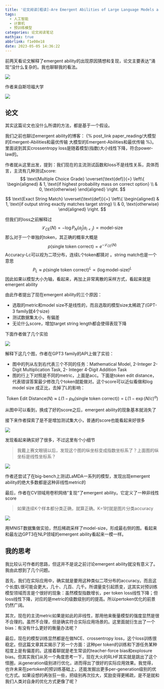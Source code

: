 ```yaml
---
title: '论文阅读[粗读]-Are Emergent Abilities of Large Language Models a Mirage?'
tags:
  - 人工智能
  - 计算机
  - 预训练模型
categories: 论文阅读笔记
mathjax: true
abbrlink: f1e00e18
date: 2023-05-05 14:36:22
---
```


前两天看论文解释了emergent ability的出现原因猜想和复现，论文主要表达”涌现“没什么复杂的。我也聊聊我的看法。

<img src="../files/images/emergent_ability_isnt_mirage/reason.png">

<!-- more -->

作者来自斯坦福大学

<img src="../files/images/emergent_ability_isnt_mirage/authors.png">

## 论文

其实这篇论文也没什么所谓的方法，都是基于一个假设。

我们之前也聊过emergent ability的博客： {% post_link paper_reading/大模型的Emergent-Abilities和最优传输 大模型的Emergent-Abilities和最优传输 %}。里面说到其实crossentropy loss是随着模型(指数)大小线性下降，符合power-law的。

作者就从这里出发，提到：我们现在的主流测试函数和loss不是线性关系，具体而言，主流有几种测试score:
$$
\text{Multiple Choice Grade} \overset{\text{def}}{=} \left\{ 
\begin{aligned}
& 1, \text{if highest probability mass on correct option} \\
& 0, \text{otherwise}
\end{aligned} \right.
$$

$$
\text{Exact String Match} \overset{\text{def}}{=} \left\{ 
\begin{aligned}
& 1, \text{if output string exactly matches target string} \\
& 0, \text{otherwise}
\end{aligned} \right.
$$

但我们的loss之前解释过
$$
\mathcal{L}_{CE}(N) = - \log P_N(a_j | a_{i<j}) \propto \text{model-size}
$$
那么对于一个单独的token，其正确的概率大概是
$$
p(\text{single token correct}) = e^{-\mathcal{L}_{CE}(N)}
$$
Accuracy-Lc可以视为二项分布，连续L个token都猜对 。string match也是一个意思
$$
P_L \approx p(\text{single token correct})^L \propto (\log \text{model-size})^L
$$
因此如果以模型大小为轴，看起来，再加上非常离散的采样方式，看起来就是emergent ability

由此作者提出了现在emergent ability的三个原因：

- 选取的metric和model size不是线性的，而且选取的模型size太稀疏了(GPT-3 family就4个size)
- 测试数据集太小，有偏差
- 无论什么score，增加target string length都会使得表现下降

下面作者做了几个实验

<img src="../files/images/emergent_ability_isnt_mirage/exp.png">

解释下这几个图，作者在GPT3 family的API上做了实验：

- 图中的列从左到右代表三个不同的任务：Mathematical Model, 2-Integer 2-Digit Multiplication Task, 2- Integer 4-Digit Addition Task
- 图的行上下对照是不同的metric，上面是acc。下面是token edit distance，代表错误答案最少修改几个token就能做对。这个score可以近似看做和log model size 成正比，去掉了L的影响：

$$
\text{Token Edit Distance}(N) ≈ L \left(1 − p_N (\text{single token correct})\right) = L(1 − \exp(N/c)^α)
$$

从图中可以看到，换成了好的score之后，emergent ability的现象基本就消失了

接下来作者探索了是不是增加测试集大小，普通的score也能看起来好很多

<img src="../files/images/emergent_ability_isnt_mirage/test_size.png">

发现看起来确实好了很多，不过这里有个小细节

> 我戴上赛文眼镜以后，发现这个图的纵坐标变成指数坐标系了？上面图的纵坐标是线性坐标系？

<img src="../files/images/emergent_ability_isnt_mirage/big_bench.png">

作者还尝试了在big-bench上测试LaMDA一系列的模型，发现出现emergent ability的绝大多数都是这种非线性metric的

最后，作者在CV领域用卷积网络”复现“了emergent ability。它定义了一种非线性score

> 如果连续K个样本都分类正确，就算正确。K=1时就是图片分类accuracy

<img src="../files/images/emergent_ability_isnt_mirage/cv.png">

用MNIST数据集做实验，然后稀疏采样了model-size，形成最右侧的图。看起来和最左边GPT3在NLP领域的emergent ability看起来一模一样。

## 我的思考

我比较认可作者的思路，但这并不是说之前讨论emergent ability就没有意义了。我由此想到了几个问题。

首先，我们在实际应用中，确实就是要用这种类似二项分布的accuracy。而且这个长度L很可能会更大，几十、几百、几千。所谓量变引起质变，这其实对预训练模型领域而言是个很好的现象：虽然模型指数增长，per token loss线性下降；但loss线性下降，对应的是metric的级数级别的的提高。所以pertoken优化的前景仍然广阔。

其次，现在的主流metric如果是如此的非线性，那用他来衡量模型的强度显然是很不合理的。虽然不合理，但是确实符合实际应用场景的。这里面就衍生出了一个bias：有没有什么更好的衡量办法呢？

最后，现在的模型训练显然都是在做NCE、crossentropy loss，这个loss训练很稳定。但这篇文章其实揭示了另一个方面：这种per token的训练和下游任务某种程度上是有偏差的。这接着聊就是老生常谈的teacher-force bias和explosure bias。但其实我们从另一个角度思考一下，现在大火的RLHF其实就是跳出了这个怪圈，从generation级别进行优化，进而得出了很好的实际应用效果。我觉得，也许未来在pertoken的预训练基础上，还能发掘出更多per-generation级别的优化方式。如果设想的再张狂一些，把级别再次拉大，奖励变得更稀疏，是不是就和我们人类对自身的优化方式更像了呢？
